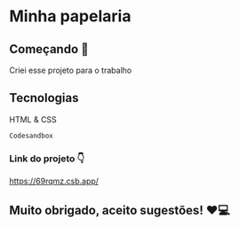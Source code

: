 # Minha papelaria
## Começando 🚀
Criei esse projeto para o trabalho
## Tecnologias
HTML & CSS
```
Codesandbox
```
### Link do projeto 👇
https://69rqmz.csb.app/
## Muito obrigado, aceito sugestões! ❤️💻
